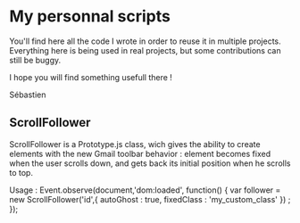 My personnal scripts
====================

You'll find here all the code I wrote in order to reuse it in multiple projects. Everything here is being used
in real projects, but some contributions can still be buggy.

I hope you will find something usefull there !

Sébastien

ScrollFollower
--------------

ScrollFollower is a Prototype.js class, wich gives the ability to create elements with the new Gmail toolbar behavior : 
element becomes fixed when the user scrolls down, and gets back its initial position when he scrolls to top.

Usage :
	Event.observe(document,'dom:loaded', function() {
		var follower = new ScrollFollower('id',{
			autoGhost : true,
			fixedClass : 'my_custom_class'
		}) ;
	});
	